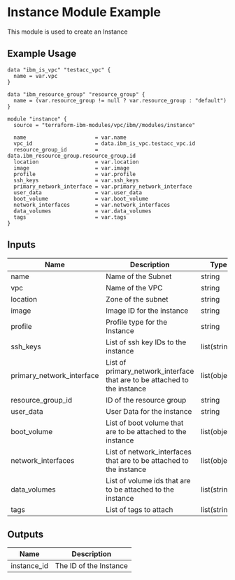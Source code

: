 # Instance Module Example

This module is used to create an Instance

## Example Usage
```
data "ibm_is_vpc" "testacc_vpc" {
  name = var.vpc
}

data "ibm_resource_group" "resource_group" {
  name = (var.resource_group != null ? var.resource_group : "default")
}

module "instance" {
  source = "terraform-ibm-modules/vpc/ibm//modules/instance"

  name                      = var.name
  vpc_id                    = data.ibm_is_vpc.testacc_vpc.id
  resource_group_id         = data.ibm_resource_group.resource_group.id
  location                  = var.location
  image                     = var.image
  profile                   = var.profile
  ssh_keys                  = var.ssh_keys
  primary_network_interface = var.primary_network_interface
  user_data                 = var.user_data
  boot_volume               = var.boot_volume
  network_interfaces        = var.network_interfaces
  data_volumes              = var.data_volumes
  tags                      = var.tags
}
```

<!-- BEGINNING OF PRE-COMMIT-TERRAFORM DOCS HOOK -->

## Inputs

| Name                              | Description                                           | Type   | Default | Required |
|-----------------------------------|-------------------------------------------------------|--------|---------|----------|
| name | Name of the Subnet | string | n/a | yes |
| vpc | Name of the VPC | string | n/a | yes |
| location | Zone of the subnet  | string | n/a | yes |
| image | Image ID for the instance  | string | n/a | yes |
| profile | Profile type for the Instance  | string | n/a | yes |
| ssh\_keys | List of ssh key IDs to the instance  | list(string) | n/a | yes |
| primary\_network\_interface | List of primary_network_interface that are to be attached to the instance  | list(object) | n/a | yes |
| resource\_group\_id | ID of the resource group | string | n/a | no |
| user\_data | User Data for the instance  | string | n/a | no |
| boot\_volume | List of boot volume that are to be attached to the instance| list(object) | n/a | no |
| network\_interfaces | List of network_interfaces that are to be attached to the instance  | list(object) | n/a | no |
| data\_volumes | List of volume ids that are to be attached to the instance  | list(string) | n/a | no |
| tags | List of tags to attach  | list(string) | n/a | no |

## Outputs

| Name | Description |
|------|-------------|
| instance\_id | The ID of the Instance |

<!-- END OF PRE-COMMIT-TERRAFORM DOCS HOOK -->